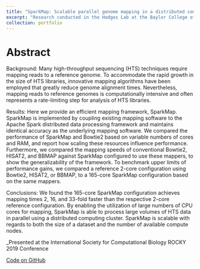 ```yaml
---
title: "SparkMap: Scalable parallel genome mapping in a distributed computing architecture"
excerpt: "Research conducted in the Hodges Lab at the Baylor College of Medicine. Preprint available upon request."
collection: portfolio
---
```


Abstract
===

Background: Many high-throughput sequencing (HTS) techniques require mapping reads to a reference
genome. To accommodate the rapid growth in the size of HTS libraries, innovative mapping algorithms have
been employed that greatly reduce genome alignment times. Nevertheless, mapping reads to reference genomes
is computationally intensive and often represents a rate-limiting step for analysis of HTS libraries.

Results: Here we provide an efficient mapping framework, SparkMap. SparkMap is implemented by coupling
existing mapping software to the Apache Spark distributed data processing framework and maintains identical
accuracy as the underlying mapping software. We compared the performance of SparkMap and Bowtie2 based
on variable numbers of cores and RAM, and report how scaling these resources influence performance.
Furthermore, we compared the mapping speeds of conventional Bowtie2, HISAT2, and BBMAP against
SparkMap configured to use these mappers, to show the generalizability of the framework. To benchmark upper
limits of performance gains, we compared a reference 2-core configuration using Bowtie2, HISAT2, or
BBMAP, to a 165-core SparkMap configuration based on the same mappers.

Conclusions: We found the 165-core SparkMap configuration achieves mapping times 2, 16, and 33-fold faster
than the respective 2-core reference configuration. By enabling the utilization of large numbers of CPU cores
for mapping, SparkMap is able to process large volumes of HTS data in parallel using a distributed computing
cluster. SparkMap is scalable with regards to both the size of a dataset and the number of available compute
nodes.

_Presented at the International Society for Computational Biology ROCKY 2019 Conference

[Code on GitHub](https://github.com/snagaraj0/SparkMap)
